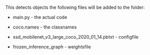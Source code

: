 This detects objects 
the following files will be added to the folder:

* main.py - the actual code

* coco.names - the classnames

* ssd_mobilenet_v3_large_coco_2020_01_14.pbtxt - configfile

* frozen_inference_graph - weightsfile

